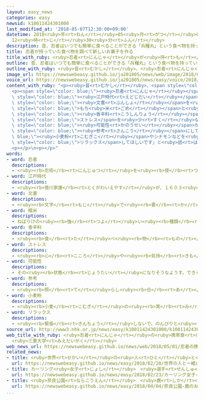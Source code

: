 ```yaml
---
layout: easy_news
categories: easy
newsid: k10011424301000
last_modified_at: '2018-05-07T12:30:00+09:00'
datetime: 2018<ruby>年<rt>ねん</rt></ruby>05<ruby>月<rt>がつ</rt></ruby>07<ruby>日<rt>にち</rt></ruby>
  12<ruby>時<rt>じ</rt></ruby>30<ruby>分<rt>ふん</rt></ruby>
description: 昔、忍者はいつでも簡単に食べることができる「兵糧丸」という食べ物を持っていたと言われています。
title: 忍者が持っていた食べ物を調べて新しいお菓子を作る
title_with_ruby: <ruby>忍者<rt>にんじゃ</rt></ruby>が<ruby>持<rt>も</rt></ruby>っていた<ruby>食<rt>た</rt></ruby>べ<ruby>物<rt>もの</rt></ruby>を<ruby>調<rt>しら</rt></ruby>べて<ruby>新<rt>あたら</rt></ruby>しいお<ruby>菓子<rt>かし</rt></ruby>を<ruby>作<rt>つく</rt></ruby>る
outline: 昔、忍者はいつでも簡単に食べることができる「兵糧丸」という食べ物を持っていたと言われています。
outline_with_ruby: <ruby>昔<rt>むかし</rt></ruby>、<ruby>忍者<rt>にんじゃ</rt></ruby>はいつでも<ruby>簡単<rt>かんたん</rt></ruby>に<ruby>食<rt>た</rt></ruby>べることができる「<ruby>兵糧丸<rt>ひょうろうがん</rt></ruby>」という<ruby>食<rt>た</rt></ruby>べ<ruby>物<rt>もの</rt></ruby>を<ruby>持<rt>も</rt></ruby>っていたと<ruby>言<rt>い</rt></ruby>われています。
image_url: https://newswebeasy.github.io/ja201805/news/web/image/2018/05/01/K10011424301_1805011612_1805011615_01_03.jpg
voice_url: https://newswebeasy.github.io/ja201805/news/easy/voice/2018/05/07/k10011424301000.mp4
content_with_ruby: "<p><ruby>昔<rt>むかし</rt></ruby>、<span style=\"color: blue;\"><ruby>忍者<rt>にんじゃ</rt></ruby></span>はいつでも<ruby>簡単<rt>かんたん</rt></ruby>に<ruby>食<rt>た</rt></ruby>べることができる「<ruby>兵糧丸<rt>ひょうろうがん</rt></ruby>」という<ruby>食<rt>た</rt></ruby>べ<ruby>物<rt>もの</rt></ruby>を<ruby>持<rt>も</rt></ruby>っていたと<ruby>言<rt>い</rt></ruby>われています。</p>\n\
  <p><span style=\"color: blue;\"><ruby>忍者<rt>にんじゃ</rt></ruby></span>の<ruby>研究<rt>けんきゅう</rt></ruby>をしている<ruby>三重大学<rt>みえだいがく</rt></ruby>の<ruby>先生<rt>せんせい</rt></ruby>が、<span\
  \ style=\"color: blue;\"><ruby>江戸時代<rt>えどじだい</rt></ruby></span>の<ruby>兵糧丸<rt>ひょうろうがん</rt></ruby>について<ruby>書<rt>か</rt></ruby>いてある<ruby>古<rt>ふる</rt></ruby>い<span\
  \ style=\"color: blue;\"><ruby>文書<rt>ぶんしょ</rt></ruby></span>を<ruby>調<rt>しら</rt></ruby>べました。<ruby>兵糧丸<rt>ひょうろうがん</rt></ruby>には<span\
  \ style=\"color: blue;\">もち<ruby>米<rt>ごめ</rt></ruby></span>と<ruby>砂糖<rt>さとう</rt></ruby>のほかに、<span\
  \ style=\"color: blue;\"><ruby>香辛料<rt>こうしんりょう</rt></ruby></span>のシナモンも<ruby>使<rt>つか</rt></ruby>われていました。<span\
  \ style=\"color: blue;\">ストレス</span>を<ruby>少<rt>すく</rt></ruby>なくしたいと<ruby>考<rt>かんが</rt></ruby>えて<ruby>食<rt>た</rt></ruby>べていた<span\
  \ style=\"color: blue;\"><ruby>可能性<rt>かのうせい</rt></ruby></span>があります。</p>\n<p><ruby>三重大学<rt>みえだいがく</rt></ruby>はお<ruby>菓子<rt>かし</rt></ruby>の<ruby>店<rt>みせ</rt></ruby>と<ruby>一緒<rt>いっしょ</rt></ruby>に、<ruby>兵糧丸<rt>ひょうろうがん</rt></ruby>を<span\
  \ style=\"color: blue;\"><ruby>参考<rt>さんこう</rt></ruby></span>にして<span style=\"color:\
  \ blue;\"><ruby>小麦粉<rt>こむぎこ</rt></ruby></span>やシナモンなどを<ruby>使<rt>つか</rt></ruby>って<ruby>新<rt>あたら</rt></ruby>しいお<ruby>菓子<rt>かし</rt></ruby>を<ruby>作<rt>つく</rt></ruby>りました。「かたやき<ruby>小焼<rt>こや</rt></ruby>き」という<ruby>名前<rt>なまえ</rt></ruby>で、<ruby>三重大学<rt>みえだいがく</rt></ruby>の<ruby>中<rt>なか</rt></ruby>にある<ruby>店<rt>みせ</rt></ruby>で<ruby>売<rt>う</rt></ruby>っています。<ruby>三重大学<rt>みえだいがく</rt></ruby>の<ruby>先生<rt>せんせい</rt></ruby>は「<ruby>疲<rt>つか</rt></ruby>れたときなどに、このお<ruby>菓子<rt>かし</rt></ruby>を<ruby>食<rt>た</rt></ruby>べて<span\
  \ style=\"color: blue;\">リラックス</span>してほしいです」と<ruby>話<rt>はな</rt></ruby>しています。</p>\n\
  <p></p>\n<p></p>"
words:
- word: 忍者
  descriptions:
  - <ruby><rb>忍術</rb><rt>にんじゅつ</rt></ruby>を<ruby><rb>使</rb><rt>つか</rt></ruby>う<ruby><rb>人</rb><rt>ひと</rt></ruby>。しのびの<ruby><rb>者</rb><rt>もの</rt></ruby>。
- word: 江戸時代
  descriptions:
  - <ruby><rb>徳川家康</rb><rt>とくがわいえやす</rt></ruby>が、１６０３<ruby><rb>年</rb><rt>ねん</rt></ruby>に<ruby><rb>江戸</rb><rt>えど</rt></ruby>に<ruby><rb>幕府</rb><rt>ばくふ</rt></ruby>を<ruby><rb>開</rb><rt>ひら</rt></ruby>いてから、１８６７<ruby><rb>年</rb><rt>ねん</rt></ruby>にほろびるまでの<ruby><rb>約</rb><rt>やく</rt></ruby>２６０<ruby><rb>年間</rb><rt>ねんかん</rt></ruby>。<ruby><rb>鎖国</rb><rt>さこく</rt></ruby>のために<ruby><rb>日本</rb><rt>にっぽん</rt></ruby><ruby><rb>独特</rb><rt>どくとく</rt></ruby>の<ruby><rb>文化</rb><rt>ぶんか</rt></ruby>が<ruby><rb>栄</rb><rt>さか</rt></ruby>えた。「<ruby><rb>徳川時代</rb><rt>とくがわじだい</rt></ruby>」ともいう。
- word: 文書
  descriptions:
  - <ruby><rb>文字</rb><rt>もじ</rt></ruby>で<ruby><rb>書</rb><rt>か</rt></ruby>いたもの。<ruby><rb>書</rb><rt>か</rt></ruby>き<ruby><rb>物</rb><rt>もの</rt></ruby>。<ruby><rb>特</rb><rt>とく</rt></ruby>に<ruby><rb>事務的</rb><rt>じむてき</rt></ruby>な<ruby><rb>書類</rb><rt>しょるい</rt></ruby>。
- word: 糯米
  descriptions:
  - ねばりけの<ruby><rb>強</rb><rt>つよ</rt></ruby>い<ruby><rb>種類</rb><rt>しゅるい</rt></ruby>の<ruby><rb>米</rb><rt>こめ</rt></ruby>。もちや<ruby><rb>赤飯</rb><rt>せきはん</rt></ruby>を<ruby><rb>作</rb><rt>つく</rt></ruby>る。<ruby><rb>糯</rb><rt>もち</rt></ruby>。
- word: 香辛料
  descriptions:
  - <ruby><rb>食</rb><rt>た</rt></ruby>べ<ruby><rb>物</rb><rt>もの</rt></ruby>にからみや<ruby><rb>香</rb><rt>かお</rt></ruby>りをつけるためのもの。コショウ・トウガラシなど。スパイス。
- word: ストレス
  descriptions:
  - <ruby><rb>心</rb><rt>こころ</rt></ruby>や<ruby><rb>気持</rb><rt>きも</rt></ruby>ちに<ruby><rb>悪</rb><rt>わる</rt></ruby>い<ruby><rb>影響</rb><rt>えいきょう</rt></ruby>をあたえる、いろいろなしげき。そのために<ruby><rb>体</rb><rt>からだ</rt></ruby>の<ruby><rb>調子</rb><rt>ちょうし</rt></ruby>や<ruby><rb>気分</rb><rt>きぶん</rt></ruby>が、ふだんと<ruby><rb>変</rb><rt>か</rt></ruby>わる。
- word: 可能性
  descriptions:
  - その<ruby><rb>状態</rb><rt>じょうたい</rt></ruby>になりそうなようす。できそうなようす。
- word: 参考
  descriptions:
  - <ruby><rb>照</rb><rt>て</rt></ruby>らし<ruby><rb>合</rb><rt>あ</rt></ruby>わせて<ruby><rb>考</rb><rt>かんが</rt></ruby>えること。また、<ruby><rb>調</rb><rt>しら</rt></ruby>べたり<ruby><rb>考</rb><rt>かんが</rt></ruby>えたりするための<ruby><rb>助</rb><rt>たす</rt></ruby>けとすること。
- word: 小麦粉
  descriptions:
  - <ruby><rb>小麦</rb><rt>こむぎ</rt></ruby>の<ruby><rb>実</rb><rt>み</rt></ruby>をひいて<ruby><rb>作</rb><rt>つく</rt></ruby>った<ruby><rb>粉</rb><rt>こな</rt></ruby>。うどん・パン・<ruby><rb>菓子</rb><rt>かし</rt></ruby>などに<ruby><rb>加工</rb><rt>かこう</rt></ruby>する。うどん<ruby><rb>粉</rb><rt>こ</rt></ruby>。メリケン<ruby><rb>粉</rb><rt>こ</rt></ruby>。
- word: リラックス
  descriptions:
  - <ruby><rb>緊張</rb><rt>きんちょう</rt></ruby>しないで、のんびりと<ruby><rb>楽</rb><rt>らく</rt></ruby>にすること。
source_url: http://www3.nhk.or.jp/news/easy/k10011424301000/k10011424301000.html
web_title_with_ruby: <ruby>忍者<rt>にんじゃ</rt></ruby>の<ruby>携帯食<rt>けいたいしょく</rt></ruby><ruby>ヒント<rt>ひんと</rt></ruby>に<ruby>菓子<rt>かし</rt></ruby>を<ruby>開発<rt>かいはつ</rt></ruby>
  <ruby>三重大学<rt>みえだいがく</rt></ruby>
web_news_url: https://newswebeasy.github.io/news/web/2018/05/01/忍者の携帯食ヒントに菓子を開発-三重大学
related_news:
- title: <ruby>世界<rt>せかい</rt></ruby>の<ruby>人<rt>ひと</rt></ruby>と<ruby>一緒<rt>いっしょ</rt></ruby>に「<ruby>忍者<rt>にんじゃ</rt></ruby>」を<ruby>研究<rt>けんきゅう</rt></ruby>する<ruby>会<rt>かい</rt></ruby>ができた
  url: https://newswebeasy.github.io/news/easy/2018/02/20/世界の人と一緒に忍者を研究する会ができた
- title: カーリング<ruby>女子<rt>じょし</rt></ruby>　<ruby>選手<rt>せんしゅ</rt></ruby>が<ruby>食<rt>た</rt></ruby>べているチーズケーキが<ruby>人気<rt>にんき</rt></ruby>
  url: https://newswebeasy.github.io/news/easy/2018/02/23/カーリング女子-選手が食べているチーズケーキが人気
- title: <ruby>奈良公園<rt>ならこうえん</rt></ruby>　<ruby>鹿<rt>しか</rt></ruby>のお<ruby>菓子<rt>かし</rt></ruby>のあげ<ruby>方<rt>かた</rt></ruby>を<ruby>英語<rt>えいご</rt></ruby>と<ruby>中国語<rt>ちゅうごくご</rt></ruby>で<ruby>看板<rt>かんばん</rt></ruby>に<ruby>書<rt>か</rt></ruby>く
  url: https://newswebeasy.github.io/news/easy/2018/04/04/奈良公園-鹿のお菓子のあげ方を英語と中国語で看板に書く
...
```

